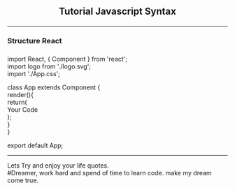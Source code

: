<h2><p align="center"> Tutorial Javascript Syntax </h2>
<hr/>

<div><h3>Structure React <h3/></div>

import React, { Component } from 'react'; <br/>
import logo from './logo.svg'; <br/>
import './App.css'; <br/>

class App extends Component { <br/>
  render(){ <br/>
    return( <br/>
    Your Code <br/>
    ); <br/>
  } <br/>
} <br/>

export default App;



<hr/>
<div>
    <p>
    Lets Try and enjoy your life quotes. <br>
    #Dreamer, work hard and spend of time to learn code. make my dream come true.
    </p>
</div>


<!-- <div align ="center">
<img src="https://github.com/Achmadsetiawann/Android_MyRecyclerView/blob/master/proof.gif" width="200" height="300">
</div>

<br>
<p>Tutorial Andriod Dicoding MyRecyclerView</p> -->